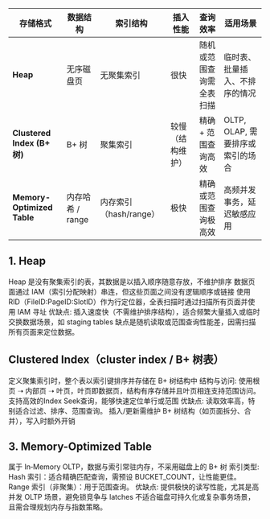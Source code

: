 |存储格式|数据结构|索引结构|插入性能|查询效率|适用场景|
|---|---|---|---|---|---|
|**Heap**|无序磁盘页|无聚集索引|很快|随机或范围查询需全表扫描|临时表、批量插入、不排序的情况|
|**Clustered Index (B+ 树)**|B+ 树|聚集索引|较慢（结构维护）|精确 + 范围查询高效|OLTP, OLAP, 需要排序或索引的场合|
|**Memory-Optimized Table**|内存哈希 / range|内存索引（hash/range）|极快|精确或范围查询极高效|高频并发事务，延迟敏感应用|

## 1. Heap
Heap 是没有聚集索引的表，其数据是以插入顺序随意存放，不维护排序
数据页面通过 IAM（索引分配映射）串连，但这些页面之间没有逻辑顺序或链接
使用 RID（FileID:PageID:SlotID）作为行定位器，全表扫描时通过扫描所有页面并使用 IAM 寻址
优缺点:
插入速度快（不需维护排序结构），适合频繁大量插入或临时交换数据场景，如 staging tables
缺点是随机读取或范围查询性能差，因需扫描所有页面来定位数据。

## Clustered Index（cluster index / B+ 树表）
定义聚集索引时，整个表以索引键排序并存储在 B+ 树结构中
结构与访问:
使用根页 ➝ 内部页 ➝ 叶页，叶页即数据页，结构有序存储并且叶页相连支持范围访问。
支持高效的Index Seek查询，能够快速定位单行或范围
优缺点:
读取效率高，特别适合过滤、排序、范围查询。
插入/更新需维护 B+ 树结构（如页面拆分、合并），写入时额外开销


## 3. Memory-Optimized Table
属于 In‑Memory OLTP，数据与索引常驻内存，不采用磁盘上的 B+ 树
索引类型:
Hash 索引：适合精确匹配查询，需预设 BUCKET_COUNT，让性能更佳。
Range 索引（非聚集）：用于范围查询。
优缺点:
提供极快的读写性能，尤其是高并发 OLTP 场景，避免锁竞争与 latches
不适合磁盘可持久化或复杂事务场景，且需合理规划内存与指数策略。



